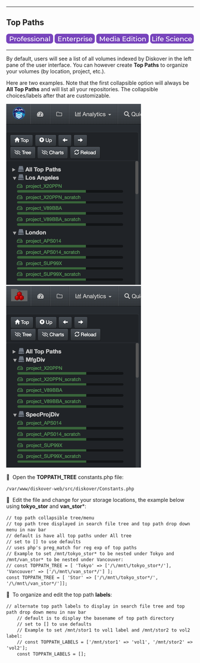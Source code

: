 ___
## Top Paths

![Image: Professional Edition Label](images/button_edition_professional.png)&nbsp;![Image: Enterprise Edition Label](images/button_edition_enterprise.png)&nbsp;![Image: AJA Diskover Media Edition Label](images/button_edition_media.png)&nbsp;![Image: Life Science Edition Label](images/button_edition_life_science.png)

___

By default, users will see a list of all volumes indexed by Diskover in the left pane of the user interface. You can however create **Top Paths** to organize your volumes (by location, project, etc.).

Here are two examples. Note that the first collapsible option will always be **All Top Paths** and will list all your repositories. The collapsible choices/labels after that are customizable.

![Image: Top Paths by Location Label](images/image_top_path_by_location.png)&nbsp;![Image: Top Paths by Project](images/image_top_path_by_project.png)

🔴 &nbsp;Open the **TOPPATH_TREE** constants.php file:

```
/var/www/diskover-web/src/diskover/Constants.php
```

🔴 &nbsp;Edit the file and change for your storage locations, the example below using **tokyo_stor** and **van_stor***:

```
// top path collapsible tree/menu
// top path tree displayed in search file tree and top path drop down menu in nav bar
// default is have all top paths under All tree
// set to [] to use defaults
// uses php's preg_match for reg exp of top paths
// Example to set /mnt/tokyo_stor* to be nested under Tokyo and /mnt/van_stor* to be nested under Vancouver:
// const TOPPATH_TREE = [ 'Tokyo' => ['/\/mnt\/tokyo_stor*/'], 'Vancouver' => ['/\/mnt\/van_stor*/'] ];
const TOPPATH_TREE = [ 'Stor' => ['/\/mnt\/tokyo_stor*/', '/\/mnt\/van_stor*/']];
```

🔴 &nbsp;To organize and edit the top path **labels**:

```
// alternate top path labels to display in search file tree and top path drop down menu in nav bar
    // default is to display the basename of top path directory
    // set to [] to use defaults
    // Example to set /mnt/stor1 to vol1 label and /mnt/stor2 to vol2 label:
    // const TOPPATH_LABELS = ['/mnt/stor1' => 'vol1', '/mnt/stor2' => 'vol2'];
    const TOPPATH_LABELS = [];
```

